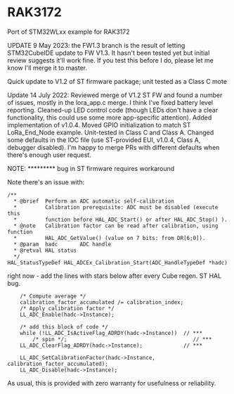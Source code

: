 # RAK3172
Port of STM32WLxx example for RAK3172

UPDATE 9 May 2023: the FW1.3 branch is the result of letting STM32CubeIDE update to FW V1.3. It hasn't been tested yet but initial review suggests it'll work fine. If you test this before I do, please let me know I'll merge it to master.

Quick update to V1.2 of ST firmware package; unit tested as a Class C mote

Update 14 July 2022:
Reviewed merge of V1.2 ST FW and found a number of issues, mostly in the lora_app.c merge. I think I've fixed battery level reporting. Cleaned-up LED control code (though LEDs don't have a clear functionality, this could use some more app-specific attention). Added implementation of v1.0.4. Moved GPIO initialization to match ST LoRa_End_Node example. Unit-tested in Class C and Class A. Changed some defaults in the IOC file (use ST-provided EUI, v1.0.4, Class A, debugger disabled).
I'm happy to merge PRs with different defaults when there's enough user request.

NOTE: ********* bug in ST firmware requires workaround

Note there's an issue with:
```
/**
  * @brief  Perform an ADC automatic self-calibration
  *         Calibration prerequisite: ADC must be disabled (execute this
  *         function before HAL_ADC_Start() or after HAL_ADC_Stop() ).
  * @note   Calibration factor can be read after calibration, using function
  *         HAL_ADC_GetValue() (value on 7 bits: from DR[6;0]).
  * @param  hadc       ADC handle
  * @retval HAL status
  */
HAL_StatusTypeDef HAL_ADCEx_Calibration_Start(ADC_HandleTypeDef *hadc)
```

right now - add the lines with stars below after every Cube regen. ST HAL bug.
```
    /* Compute average */
    calibration_factor_accumulated /= calibration_index;
    /* Apply calibration factor */
    LL_ADC_Enable(hadc->Instance);

    /* add this block of code */
    while (!LL_ADC_IsActiveFlag_ADRDY(hadc->Instance))  // ***
    	/* spin */;                                        // ***
    LL_ADC_ClearFlag_ADRDY(hadc->Instance);             // ***

    LL_ADC_SetCalibrationFactor(hadc->Instance, calibration_factor_accumulated);
    LL_ADC_Disable(hadc->Instance);
```

As usual, this is provided with zero warranty for usefulness or reliability. 
